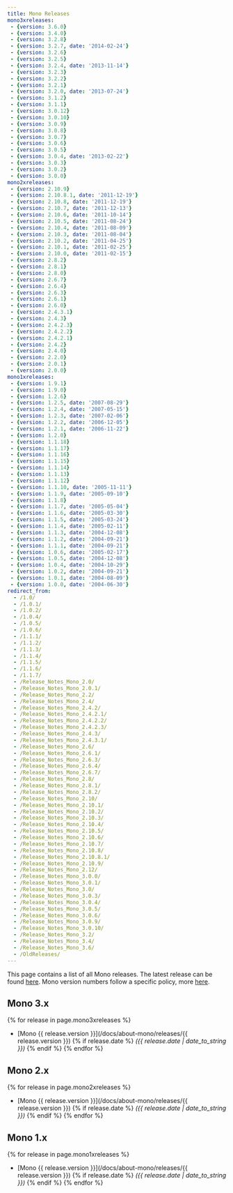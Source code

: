 ```yaml
---
title: Mono Releases
mono3xreleases:
 - {version: 3.6.0}
 - {version: 3.4.0}
 - {version: 3.2.8}
 - {version: 3.2.7, date: '2014-02-24'}
 - {version: 3.2.6}
 - {version: 3.2.5}
 - {version: 3.2.4, date: '2013-11-14'}
 - {version: 3.2.3}
 - {version: 3.2.2}
 - {version: 3.2.1}
 - {version: 3.2.0, date: '2013-07-24'}
 - {version: 3.1.2}
 - {version: 3.1.1}
 - {version: 3.0.12}
 - {version: 3.0.10}
 - {version: 3.0.9}
 - {version: 3.0.8}
 - {version: 3.0.7}
 - {version: 3.0.6}
 - {version: 3.0.5}
 - {version: 3.0.4, date: '2013-02-22'}
 - {version: 3.0.3}
 - {version: 3.0.2}
 - {version: 3.0.0}
mono2xreleases:
 - {version: 2.10.9}
 - {version: 2.10.8.1, date: '2011-12-19'}
 - {version: 2.10.8, date: '2011-12-19'}
 - {version: 2.10.7, date: '2011-12-13'}
 - {version: 2.10.6, date: '2011-10-14'}
 - {version: 2.10.5, date: '2011-08-24'}
 - {version: 2.10.4, date: '2011-08-09'}
 - {version: 2.10.3, date: '2011-08-04'}
 - {version: 2.10.2, date: '2011-04-25'}
 - {version: 2.10.1, date: '2011-02-25'}
 - {version: 2.10.0, date: '2011-02-15'}
 - {version: 2.8.2}
 - {version: 2.8.1}
 - {version: 2.8.0}
 - {version: 2.6.7}
 - {version: 2.6.4}
 - {version: 2.6.3}
 - {version: 2.6.1}
 - {version: 2.6.0}
 - {version: 2.4.3.1}
 - {version: 2.4.3}
 - {version: 2.4.2.3}
 - {version: 2.4.2.2}
 - {version: 2.4.2.1}
 - {version: 2.4.2}
 - {version: 2.4.0}
 - {version: 2.2.0}
 - {version: 2.0.1}
 - {version: 2.0.0}
mono1xreleases:
 - {version: 1.9.1}
 - {version: 1.9.0}
 - {version: 1.2.6}
 - {version: 1.2.5, date: '2007-08-29'}
 - {version: 1.2.4, date: '2007-05-15'}
 - {version: 1.2.3, date: '2007-02-06'}
 - {version: 1.2.2, date: '2006-12-05'}
 - {version: 1.2.1, date: '2006-11-22'}
 - {version: 1.2.0}
 - {version: 1.1.18}
 - {version: 1.1.17}
 - {version: 1.1.16}
 - {version: 1.1.15}
 - {version: 1.1.14}
 - {version: 1.1.13}
 - {version: 1.1.12}
 - {version: 1.1.10, date: '2005-11-11'}
 - {version: 1.1.9, date: '2005-09-10'}
 - {version: 1.1.8}
 - {version: 1.1.7, date: '2005-05-04'}
 - {version: 1.1.6, date: '2005-03-30'}
 - {version: 1.1.5, date: '2005-03-24'}
 - {version: 1.1.4, date: '2005-02-11'}
 - {version: 1.1.3, date: '2004-12-08'}
 - {version: 1.1.2, date: '2004-09-21'}
 - {version: 1.1.1, date: '2004-09-21'}
 - {version: 1.0.6, date: '2005-02-17'}
 - {version: 1.0.5, date: '2004-12-08'}
 - {version: 1.0.4, date: '2004-10-29'}
 - {version: 1.0.2, date: '2004-09-21'}
 - {version: 1.0.1, date: '2004-08-09'}
 - {version: 1.0.0, date: '2004-06-30'}
redirect_from:
  - /1.0/
  - /1.0.1/
  - /1.0.2/
  - /1.0.4/
  - /1.0.5/
  - /1.0.6/
  - /1.1.1/
  - /1.1.2/
  - /1.1.3/
  - /1.1.4/
  - /1.1.5/
  - /1.1.6/
  - /1.1.7/
  - /Release_Notes_Mono_2.0/
  - /Release_Notes_Mono_2.0.1/
  - /Release_Notes_Mono_2.2/
  - /Release_Notes_Mono_2.4/
  - /Release_Notes_Mono_2.4.2/
  - /Release_Notes_Mono_2.4.2.1/
  - /Release_Notes_Mono_2.4.2.2/
  - /Release_Notes_Mono_2.4.2.3/
  - /Release_Notes_Mono_2.4.3/
  - /Release_Notes_Mono_2.4.3.1/
  - /Release_Notes_Mono_2.6/
  - /Release_Notes_Mono_2.6.1/
  - /Release_Notes_Mono_2.6.3/
  - /Release_Notes_Mono_2.6.4/
  - /Release_Notes_Mono_2.6.7/
  - /Release_Notes_Mono_2.8/
  - /Release_Notes_Mono_2.8.1/
  - /Release_Notes_Mono_2.8.2/
  - /Release_Notes_Mono_2.10/
  - /Release_Notes_Mono_2.10.1/
  - /Release_Notes_Mono_2.10.2/
  - /Release_Notes_Mono_2.10.3/
  - /Release_Notes_Mono_2.10.4/
  - /Release_Notes_Mono_2.10.5/
  - /Release_Notes_Mono_2.10.6/
  - /Release_Notes_Mono_2.10.7/
  - /Release_Notes_Mono_2.10.8/
  - /Release_Notes_Mono_2.10.8.1/
  - /Release_Notes_Mono_2.10.9/
  - /Release_Notes_Mono_2.12/
  - /Release_Notes_Mono_3.0.0/
  - /Release_Notes_Mono_3.0.1/
  - /Release_Notes_Mono_3.0/
  - /Release_Notes_Mono_3.0.3/
  - /Release_Notes_Mono_3.0.4/
  - /Release_Notes_Mono_3.0.5/
  - /Release_Notes_Mono_3.0.6/
  - /Release_Notes_Mono_3.0.9/
  - /Release_Notes_Mono_3.0.10/
  - /Release_Notes_Mono_3.2/
  - /Release_Notes_Mono_3.4/
  - /Release_Notes_Mono_3.6/
  - /OldReleases/
---
```


This page contains a list of all Mono releases. The latest release can be found [here](/download).
Mono version numbers follow a specific policy, more [here](/docs/about-mono/versioning/).

## Mono 3.x
{% for release in page.mono3xreleases %}
  - [Mono {{ release.version }}](/docs/about-mono/releases/{{ release.version }}) {% if release.date %} *({{ release.date | date_to_string }})* {% endif %}
{% endfor %}

## Mono 2.x
{% for release in page.mono2xreleases %}
  - [Mono {{ release.version }}](/docs/about-mono/releases/{{ release.version }}) {% if release.date %} *({{ release.date | date_to_string }})* {% endif %}
{% endfor %}

## Mono 1.x
{% for release in page.mono1xreleases %}
  - [Mono {{ release.version }}](/docs/about-mono/releases/{{ release.version }}) {% if release.date %} *({{ release.date | date_to_string }})* {% endif %}
{% endfor %}
